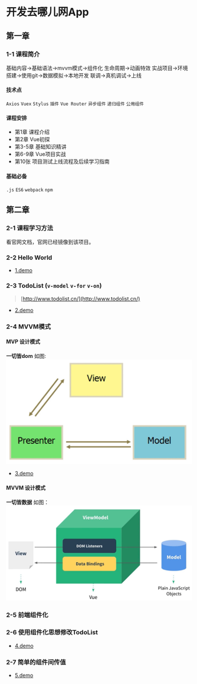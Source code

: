 # 开发去哪儿网App

## 第一章
### 1-1 课程简介
基础内容->基础语法->mvvm模式->组件化
生命周期->动画特效
实战项目->环境搭建->使用git->数据模拟->本地开发
联调->真机调试->上线

#### 技术点
`Axios` `Vuex` `Stylus` `插件` `Vue Router` `异步组件` `递归组件` `公用组件`

#### 课程安排
- 第1章 课程介绍
- 第2章 Vue初探
- 第3-5章 基础知识精讲
- 第6-9章 Vue项目实战
- 第10张 项目测试上线流程及后续学习指南

#### 基础必备
`.js` `ES6` `webpack` `npm`

## 第二章
### 2-1 课程学习方法
看官网文档，官网已经镜像到该项目。

### 2-2 Hello World
- [1.demo](./../demo/1/2-2/index.html)

### 2-3 TodoList (`v-model` `v-for` `v-on`)
> [http://www.todolist.cn/](http://www.todolist.cn/)

- [2.demo](./../demo/1/2-3/index.html)

### 2-4 MVVM模式
#### MVP 设计模式 
**一切皆dom**
如图:
![mvp](./img/mvp.png)
- [3.demo](../demo/1/2-4/jquery.html)
#### MVVM 设计模式 
**一切皆数据**
如图：
![mvvm](./img/mvvm.png)

### 2-5 前端组件化
### 2-6 使用组件化思想修改TodoList
- [4.demo](../demo/1/2-6/index.html)

### 2-7 简单的组件间传值
- [5.demo](../demo/1/2-7/index.html)
